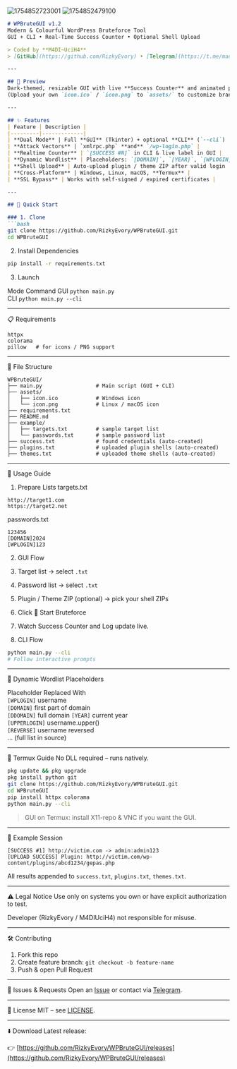 ![1754852723001](https://github.com/user-attachments/assets/acdc48cc-5803-4e5b-9265-6a4d9d349c1d)
![1754852479100](https://github.com/user-attachments/assets/77bd6e9d-7a7c-4e7a-b03c-7b0c9ad4a2be)
```markdown
# WPBruteGUI v1.2  
Modern & Colourful WordPress Bruteforce Tool  
GUI + CLI • Real-Time Success Counter • Optional Shell Upload

> Coded by **M4DI~UciH4**  
> [GitHub](https://github.com/RizkyEvory) • [Telegram](https://t.me/madiganzz)

---

## 📸 Preview
Dark-themed, resizable GUI with live **Success Counter** and animated progress-bar.  
(Upload your own `icon.ico` / `icon.png` to `assets/` to customize branding.)

---

## ✨ Features
| Feature | Description |
|---------|-------------|
| **Dual Mode** | Full **GUI** (Tkinter) + optional **CLI** (`--cli`) |
| **Attack Vectors** | `xmlrpc.php` **and** `/wp-login.php` |
| **Realtime Counter** | `[SUCCESS #N]` in CLI & live label in GUI |
| **Dynamic Wordlist** | Placeholders: `[DOMAIN]`, `[YEAR]`, `[WPLOGIN]`, etc. |
| **Shell Upload** | Auto-upload plugin / theme ZIP after valid login |
| **Cross-Platform** | Windows, Linux, macOS, **Termux** |
| **SSL Bypass** | Works with self-signed / expired certificates |

---

## 🚀 Quick Start

### 1. Clone
```bash
git clone https://github.com/RizkyEvory/WPBruteGUI.git
cd WPBruteGUI
```

2. Install Dependencies

```bash
pip install -r requirements.txt
```

3. Launch

Mode	Command	
GUI	`python main.py`	
CLI	`python main.py --cli`	

---

📋 Requirements

```
httpx
colorama
pillow   # for icons / PNG support
```

---

📁 File Structure

```
WPBruteGUI/
├── main.py                 # Main script (GUI + CLI)
├── assets/
│   ├── icon.ico            # Windows icon
│   └── icon.png            # Linux / macOS icon
├── requirements.txt
├── README.md
├── example/
│   ├── targets.txt         # sample target list
│   └── passwords.txt       # sample password list
├── success.txt             # found credentials (auto-created)
├── plugins.txt             # uploaded plugin shells (auto-created)
├── themes.txt              # uploaded theme shells (auto-created)
```

---

🎯 Usage Guide

1. Prepare Lists
targets.txt

```
http://target1.com
https://target2.net
```

passwords.txt

```
123456
[DOMAIN]2024
[WPLOGIN]123
```

2. GUI Flow
1. Target list → select `.txt`  
2. Password list → select `.txt`  
3. Plugin / Theme ZIP (optional) → pick your shell ZIPs  
4. Click 🚀 Start Bruteforce  
5. Watch Success Counter and Log update live.

3. CLI Flow

```bash
python main.py --cli
# Follow interactive prompts
```

---

🔐 Dynamic Wordlist Placeholders

Placeholder	Replaced With	
`[WPLOGIN]`	username	
`[DOMAIN]`	first part of domain	
`[DDOMAIN]`	full domain	
`[YEAR]`	current year	
`[UPPERLOGIN]`	username.upper()	
`[REVERSE]`	username reversed	
… (full list in source)	

---

📱 Termux Guide
No DLL required – runs natively.

```bash
pkg update && pkg upgrade
pkg install python git
git clone https://github.com/RizkyEvory/WPBruteGUI.git
cd WPBruteGUI
pip install httpx colorama
python main.py --cli
```

> GUI on Termux: install X11-repo & VNC if you want the GUI.

---

🧪 Example Session

```
[SUCCESS #1] http://victim.com -> admin:admin123
[UPLOAD SUCCESS] Plugin: http://victim.com/wp-content/plugins/abcd1234/gepas.php
```

All results appended to `success.txt`, `plugins.txt`, `themes.txt`.

---

⚠️ Legal Notice
Use only on systems you own or have explicit authorization to test.

Developer (RizkyEvory / M4DIUciH4) not responsible for misuse.

---

🛠️ Contributing
1. Fork this repo  
2. Create feature branch: `git checkout -b feature-name`  
3. Push & open Pull Request

---

🐛 Issues & Requests
Open an [Issue](https://github.com/RizkyEvory/WPBruteGUI/issues) or contact via [Telegram](https://t.me/madiganz).

---

📜 License
MIT – see [LICENSE](LICENSE).

---

⬇️ Download
Latest release:

👉 [https://github.com/RizkyEvory/WPBruteGUI/releases](https://github.com/RizkyEvory/WPBruteGUI/releases)

```

